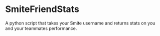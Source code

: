 # SmiteFriendStats
A python script that takes your Smite username and returns stats on you and your teammates performance.
